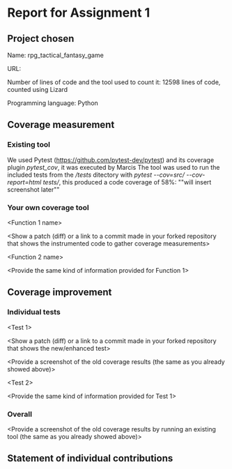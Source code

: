 # Report for Assignment 1

## Project chosen

Name: rpg_tactical_fantasy_game

URL: 

Number of lines of code and the tool used to count it: 12598 lines of code, counted using Lizard

Programming language: Python

## Coverage measurement

### Existing tool

We used Pytest (https://github.com/pytest-dev/pytest) and its coverage plugin _pytest_cov_, it was executed by Marcis
The tool was used to run the included tests from the _/tests_ ditectory with _pytest --cov=src/ --cov-report=html tests/_, this produced a code coverage of 58%:
""will insert screenshot later""


### Your own coverage tool

<The following is supposed to be repeated for each group member>

<Group member name>

<Function 1 name>

<Show a patch (diff) or a link to a commit made in your forked repository that shows the instrumented code to gather coverage measurements>

<Provide a screenshot of the coverage results output by the instrumentation>

<Function 2 name>

<Provide the same kind of information provided for Function 1>

## Coverage improvement

### Individual tests

<The following is supposed to be repeated for each group member>

<Group member name>

<Test 1>

<Show a patch (diff) or a link to a commit made in your forked repository that shows the new/enhanced test>

<Provide a screenshot of the old coverage results (the same as you already showed above)>

<Provide a screenshot of the new coverage results>

<State the coverage improvement with a number and elaborate on why the coverage is improved>

<Test 2>

<Provide the same kind of information provided for Test 1>

### Overall

<Provide a screenshot of the old coverage results by running an existing tool (the same as you already showed above)>

<Provide a screenshot of the new coverage results by running the existing tool using all test modifications made by the group>

## Statement of individual contributions

<Write what each group member did>
